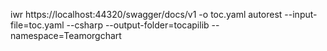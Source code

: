 iwr https://localhost:44320/swagger/docs/v1 -o toc.yaml
autorest --input-file=toc.yaml --csharp --output-folder=tocapilib --namespace=Teamorgchart